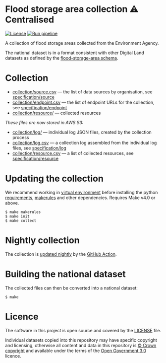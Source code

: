 # Flood storage area collection  ⚠️ Centralised

[![License](https://img.shields.io/github/license/mashape/apistatus.svg)](https://github.com/digital-land/brownfield-land/blob/master/LICENSE)
[![Run pipeline](https://github.com/digital-land/flood-storage-area-collection/actions/workflows/run.yml/badge.svg)](https://github.com/digital-land/flood-storage-area-collection/actions/workflows/run.yml)

A collection of flood storage areas collected from the Environment Agency.

The national dataset is in a format consistent with other Digital Land datasets as defined by the [flood-storage-area schema](https://github.com/digital-land/specification/blob/main/content/dataset/flood-storage-area.md?plain=1).

# Collection

* [collection/source.csv](collection/source.csv) — the list of data sources by organisation, see [specification/source](https://digital-land.github.io/specification/schema/source/)
* [collection/endpoint.csv](collection/endpoint.csv) — the list of endpoint URLs for the collection, see [specification/endpoint](https://digital-land.github.io/specification/schema/endpoint)
* [collection/resource/](collection/resource/) — collected resources

*These files are now stored in AWS S3:*

* [collection/log/](https://files.planning.data.gov.uk/flood-storage-area-collection/collection/log/) — individual log JSON files, created by the collection process
* [collection/log.csv](https://files.planning.data.gov.uk/flood-storage-area-collection/collection/log.csv) — a collection log assembled from the individual log files, see [specification/log](https://files.planning.data.gov.uk/flood-storage-area-collection/https://digital-land.github.io/specification/schema/log)
* [collection/resource.csv](https://files.planning.data.gov.uk/flood-storage-area-collection/collection/resource.csv) — a list of collected resources, see [specification/resource](https://files.planning.data.gov.uk/flood-storage-area-collection/https://digital-land.github.io/specification/schema/resource)

# Updating the collection

We recommend working in [virtual environment](http://docs.python-guide.org/en/latest/dev/virtualenvs/) before installing the python [requirements](requirements.txt), [makerules](https://github.com/digital-land/makerules) and other dependencies. Requires Make v4.0 or above.

    $ make makerules
    $ make init
    $ make collect

# Nightly collection

The collection is [updated nightly](https://github.com/digital-land/flood-storage-area-collection/actions) by the [GitHub Action](.github/workflows/run.yml).

# Building the national dataset

The collected files can then be converted into a national dataset:

    $ make

# Licence

The software in this project is open source and covered by the [LICENSE](LICENSE) file.

Individual datasets copied into this repository may have specific copyright and licensing, otherwise all content and data in this repository is
[© Crown copyright](http://www.nationalarchives.gov.uk/information-management/re-using-public-sector-information/copyright-and-re-use/crown-copyright/)
and available under the terms of the [Open Government 3.0](https://www.nationalarchives.gov.uk/doc/open-government-licence/version/3/) licence.
